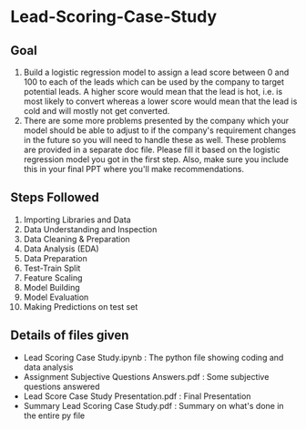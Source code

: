 # Lead-Scoring-Case-Study

## Goal  
1) Build a logistic regression model to assign a lead score between 0 and 100 to each of the leads which can be used by the company to target potential leads. A higher score would mean that the lead is hot, i.e. is most likely to convert whereas a lower score would mean that the lead is cold and will mostly not get converted.  
2) There are some more problems presented by the company which your model should be able to adjust to if the company's requirement changes in the future so you will need to handle these as well. These problems are provided in a separate doc file. Please fill it based on the logistic regression model you got in the first step. Also, make sure you include this in your final PPT where you'll make recommendations.

## Steps Followed  
1) Importing Libraries and Data
2) Data Understanding and Inspection
3) Data Cleaning & Preparation
4) Data Analysis (EDA)
5) Data Preparation
6) Test-Train Split
7) Feature Scaling
8) Model Building
9) Model Evaluation
10) Making Predictions on test set

## Details of files given
- Lead Scoring Case Study.ipynb : The python file showing coding and data analysis
- Assignment Subjective Questions Answers.pdf : Some subjective questions answered
- Lead Score Case Study Presentation.pdf : Final Presentation
- Summary Lead Scoring Case Study.pdf : Summary on what's done in the entire py file
